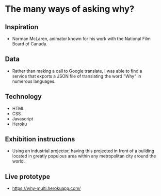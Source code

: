 # The many ways of asking why?

## Inspiration
- Norman McLaren, animator known for his work with the National Film Board of Canada. 

## Data
- Rather than making a call to Google translate, I was able to find a service that exports a JSON file of translating the word "Why" in numerous languages.

## Technology
- HTML
- CSS
- Javascript
- Heroku

## Exhibition instructions
- Using an industrial projector, having this projected in front of a building located in greatly populous area within any metropolitan city around the world.


## Live prototype
- https://why-multi.herokuapp.com/
